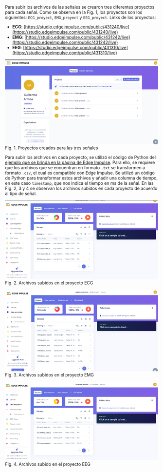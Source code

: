 Para subir los archivos de las señales se crearon tres diferentes proyectos para cada señal. Como se observa en la Fig. 1, los proyectos son los siguientes: `ECG_proyect`, `EMG_proyect` y `EEG_proyect`. Links de los proyectos:

- **ECG**: [https://studio.edgeimpulse.com/public/431240/live](https://studio.edgeimpulse.com/public/431240/live)
- **EMG**: [https://studio.edgeimpulse.com/public/431242/live](https://studio.edgeimpulse.com/public/431242/live)
- **EEG**: [https://studio.edgeimpulse.com/public/431310/live](https://studio.edgeimpulse.com/public/431310/live)

![Fig. 1](EI_all_proyects.png)
Fig. 1. Proyectos creados para las tres señales

Para subir los archivos en cada proyecto, se utilizó el código de Python del [ejemplo que se brinda en la página de Edge Impulse](https://docs.edgeimpulse.com/reference/data-ingestion/ingestion-api). Para ello, se requiere que los archivos que se encuentran en formato `.txt` se transformen a formato `.csv`, el cual es compatible con Edge Impulse. Se utilizó un código de Python para transformar estos archivos y añadir una columna de tiempo, en este caso `timestamp`, que nos indica el tiempo en ms de la señal. En las Fig. 2, 3 y 4 se observan los archivos subidos en cada proyecto de acuerdo al tipo de señal.

![Fig. 2](EI_ECG.png)
Fig. 2. Archivos subidos en el proyecto ECG

![Fig. 3](EI_EMG.png)
Fig. 3. Archivos subidos en el proyecto EMG

![Fig. 4](EI_EEG.png)
Fig. 4. Archivos subido en el proyecto EEG

